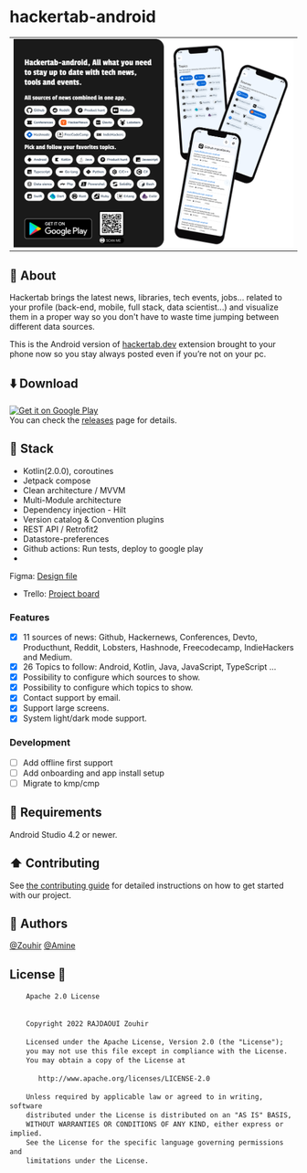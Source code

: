 # hackertab-android

<table align="center">
<tr>
<td>
<img src="imgs/cover.png" alt="Preview image" /> 
</td>
</tr>
</table>

## 📝 About

Hackertab brings the latest news, libraries, tech events, jobs... related to your profile (back-end,
mobile, full stack, data scientist...) and visualize them in a proper way so you don't have to waste
time jumping between different data sources.

This is the Android version of [hackertab.dev](https://hackertab.dev) extension brought to your
phone now so you stay always posted even if you’re not on your pc.

## ⬇️ Download

[<img src="https://play.google.com/intl/en_us/badges/images/generic/en-play-badge.png" alt="Get it on Google Play" height="90"/>](https://play.google.com/store/apps/details?id=com.zrcoding.hackertab)<br>
You can check the [releases](https://github.com/zouhir96/hackertab-android/releases/latest) page for details.

## 🔨 Stack

- Kotlin(2.0.0), coroutines
- Jetpack compose
- Clean architecture / MVVM
- Multi-Module architecture
- Dependency injection - Hilt
- Version catalog & Convention plugins
- REST API / Retrofit2
- Datastore-preferences
- Github actions: Run tests, deploy to google play
-
Figma: [Design file](https://www.figma.com/file/IMFz1yU7jLCIQL1ZM0X8t7/Hackertab?type=design&node-id=0-1&mode=design&t=7yYklSUnlheLkOaN-0)
- Trello: [Project board](https://trello.com/b/OaxWzI96/hackertab)

### Features

- [x] 11 sources of news: Github, Hackernews, Conferences, Devto, Producthunt, Reddit, Lobsters,
  Hashnode, Freecodecamp, IndieHackers and Medium.
- [x] 26 Topics to follow: Android, Kotlin, Java, JavaScript, TypeScript ...
- [x] Possibility to configure which sources to show.
- [x] Possibility to configure which topics to show.
- [x] Contact support by email.
- [x] Support large screens.
- [x] System light/dark mode support.

### Development

- [ ] Add offline first support
- [ ] Add onboarding and app install setup
- [ ] Migrate to kmp/cmp

## 🧩 Requirements

Android Studio 4.2 or newer.

## ⬆️ Contributing

See [the contributing guide](CONTRIBUTING.md) for detailed instructions on how to get started with
our project.

## 🔗 Authors

[@Zouhir](https://rajdaoui-zouhir.vercel.app)
[@Amine](https://twitter.com/aminekarimii)

## License 🔖

```
    Apache 2.0 License


    Copyright 2022 RAJDAOUI Zouhir

    Licensed under the Apache License, Version 2.0 (the "License");
    you may not use this file except in compliance with the License.
    You may obtain a copy of the License at

       http://www.apache.org/licenses/LICENSE-2.0

    Unless required by applicable law or agreed to in writing, software
    distributed under the License is distributed on an "AS IS" BASIS,
    WITHOUT WARRANTIES OR CONDITIONS OF ANY KIND, either express or implied.
    See the License for the specific language governing permissions and
    limitations under the License.

```
